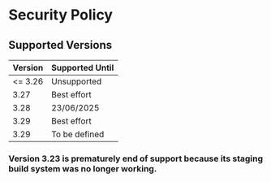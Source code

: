 # Security Policy

## Supported Versions

| Version | Supported Until |
| ------- | --------------- |
| <= 3.26 | Unsupported     |
| 3.27    | Best effort     |
| 3.28    | 23/06/2025      |
| 3.29    | Best effort     |
| 3.29    | To be defined   |

### Version 3.23 is prematurely end of support because its staging build system was no longer working.
